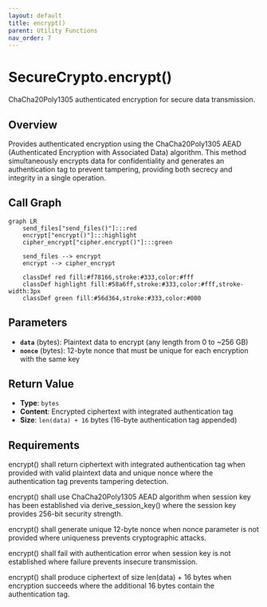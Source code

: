 ```yaml
---
layout: default
title: encrypt()
parent: Utility Functions
nav_order: 7
---
```


# SecureCrypto.encrypt()

ChaCha20Poly1305 authenticated encryption for secure data transmission.

## Overview

Provides authenticated encryption using the ChaCha20Poly1305 AEAD (Authenticated Encryption with Associated Data) algorithm. This method simultaneously encrypts data for confidentiality and generates an authentication tag to prevent tampering, providing both secrecy and integrity in a single operation.

## Call Graph

```mermaid
graph LR
    send_files["send_files()"]:::red
    encrypt["encrypt()"]:::highlight
    cipher_encrypt["cipher.encrypt()"]:::green

    send_files --> encrypt
    encrypt --> cipher_encrypt

    classDef red fill:#f78166,stroke:#333,color:#fff
    classDef highlight fill:#58a6ff,stroke:#333,color:#fff,stroke-width:3px
    classDef green fill:#56d364,stroke:#333,color:#000
```

## Parameters

- **`data`** (bytes): Plaintext data to encrypt (any length from 0 to ~256 GB)
- **`nonce`** (bytes): 12-byte nonce that must be unique for each encryption with the same key

## Return Value

- **Type**: `bytes`
- **Content**: Encrypted ciphertext with integrated authentication tag
- **Size**: `len(data) + 16` bytes (16-byte authentication tag appended)

## Requirements

encrypt() shall return ciphertext with integrated authentication tag when provided with valid plaintext data and unique nonce where the authentication tag prevents tampering detection.

encrypt() shall use ChaCha20Poly1305 AEAD algorithm when session key has been established via derive_session_key() where the session key provides 256-bit security strength.

encrypt() shall generate unique 12-byte nonce when nonce parameter is not provided where uniqueness prevents cryptographic attacks.

encrypt() shall fail with authentication error when session key is not established where failure prevents insecure transmission.

encrypt() shall produce ciphertext of size len(data) + 16 bytes when encryption succeeds where the additional 16 bytes contain the authentication tag.
